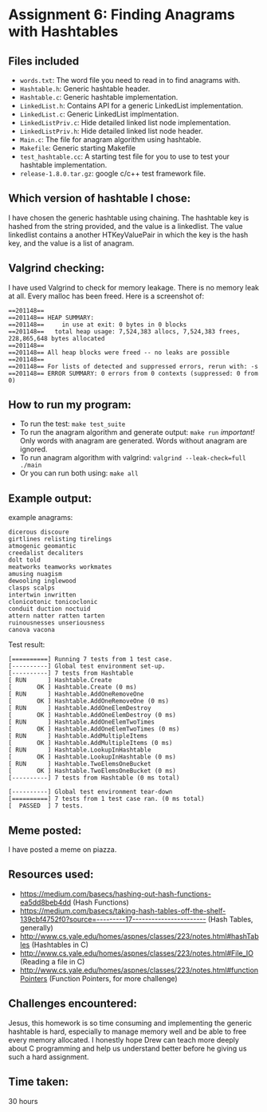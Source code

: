 # Assignment 6: Finding Anagrams with Hashtables

## Files included
* ```words.txt```: The word file you need to read in to find anagrams with. 
* ```Hashtable.h```: Generic hashtable header.
* ```Hashtable.c```: Generic hashtable implementation.
* ```LinkedList.h```: Contains API for a generic LinkedList implementation.
* ```LinkedList.c```: Generic LinkedList implmentation.
* ```LinkedListPriv.c```: Hide detailed linked list node implementation.
* ```LinkedListPriv.h```: Hide detailed linked list node header.
* ```Main.c```: The file for anagram algorithm using hashtable.
* ```Makefile```: Generic starting Makefile
* ```test_hashtable.cc```: A starting test file for you to use to test your hashtable implementation. 
* ```release-1.8.0.tar.gz```: google c/c++ test framework file.

## Which version of hashtable I chose:
I have chosen the generic hashtable using chaining. The hashtable key is hashed from the string provided, and the value is a linkedlist. The value linkedlist contains a another HTKeyValuePair in which the key is the hash key, and the value is a list of anagram. 

## Valgrind checking:
I have used Valgrind to check for memory leakage. There is no memory leak at all. Every malloc has been freed.
Here is a screenshot of:
```
==201148== 
==201148== HEAP SUMMARY:
==201148==     in use at exit: 0 bytes in 0 blocks
==201148==   total heap usage: 7,524,383 allocs, 7,524,383 frees, 228,865,648 bytes allocated
==201148== 
==201148== All heap blocks were freed -- no leaks are possible
==201148== 
==201148== For lists of detected and suppressed errors, rerun with: -s
==201148== ERROR SUMMARY: 0 errors from 0 contexts (suppressed: 0 from 0)
```

## How to run my program:
- To run the test:
```make test_suite```
- To run the anagram algorithm and generate output:
```make run```
*important!* Only words with anagram are generated. Words without anagram are ignored.
- To run anagram algorithm with valgrind:
```valgrind --leak-check=full ./main```
- Or you can run both using:
```make all```

## Example output:
example anagrams:
```
dicerous discoure 
girtlines relisting tirelings 
atmogenic geomantic 
creedalist decaliters 
dolt told 
meatworks teamworks workmates 
amusing nuagism 
dewooling inglewood 
clasps scalps 
intertwin inwritten 
clonicotonic tonicoclonic 
conduit duction noctuid 
attern natter ratten tarten 
ruinousnesses unseriousness 
canova vacona 
```

Test result:
```
[==========] Running 7 tests from 1 test case.
[----------] Global test environment set-up.
[----------] 7 tests from Hashtable
[ RUN      ] Hashtable.Create
[       OK ] Hashtable.Create (0 ms)
[ RUN      ] Hashtable.AddOneRemoveOne
[       OK ] Hashtable.AddOneRemoveOne (0 ms)
[ RUN      ] Hashtable.AddOneElemDestroy
[       OK ] Hashtable.AddOneElemDestroy (0 ms)
[ RUN      ] Hashtable.AddOneElemTwoTimes
[       OK ] Hashtable.AddOneElemTwoTimes (0 ms)
[ RUN      ] Hashtable.AddMultipleItems
[       OK ] Hashtable.AddMultipleItems (0 ms)
[ RUN      ] Hashtable.LookupInHashtable
[       OK ] Hashtable.LookupInHashtable (0 ms)
[ RUN      ] Hashtable.TwoElemsOneBucket
[       OK ] Hashtable.TwoElemsOneBucket (0 ms)
[----------] 7 tests from Hashtable (0 ms total)

[----------] Global test environment tear-down
[==========] 7 tests from 1 test case ran. (0 ms total)
[  PASSED  ] 7 tests.
```

## Meme posted:
I have posted a meme on piazza.

## Resources used:

* https://medium.com/basecs/hashing-out-hash-functions-ea5dd8beb4dd (Hash Functions)
* https://medium.com/basecs/taking-hash-tables-off-the-shelf-139cbf4752f0?source=---------17----------------------- (Hash Tables, generally)
* http://www.cs.yale.edu/homes/aspnes/classes/223/notes.html#hashTables (Hashtables in C)
* http://www.cs.yale.edu/homes/aspnes/classes/223/notes.html#File_IO  (Reading a file in C)
* http://www.cs.yale.edu/homes/aspnes/classes/223/notes.html#functionPointers (Function Pointers, for more challenge)

## Challenges encountered:
Jesus, this homework is so time consuming and implementing the generic hashtable is hard, especially to manage memory well and be able to free every memory allocated. I honestly hope Drew can teach more deeply about C programming and help us understand better before he giving us such a hard assignment. 

## Time taken:
30 hours
